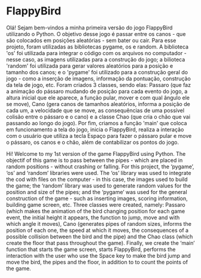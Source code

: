 # FlappyBird

Olá! Sejam bem-vindos a minha primeira versão do jogo FlappyBird utilizando o Python. O objetivo desse jogo é passar entre os canos - que são colocados em posições aleatórias - sem bater ou cair. Para esse projeto, foram utilizadas as bibliotecas pygame, os e random. A biblioteca 'os' foi utilizada para integrar o código com os arquivos no computador - nesse caso, as imagens utilizadas para a construção do jogo; a bilioteca 'random' foi utilizada para gerar valores aleatórios para a posição e tamanho dos canos; e  o 'pygame' foi utilizado para a construção geral do jogo - como a inserção de imagens, informação da pontuação, construção da tela de jogo, etc. Foram criados 3 classes, sendo elas: Passaro (que faz a animação do pássaro mudando de posição para cada evento do jogo, a altura inicial que ele aparece, a função pular, mover e com qual ângulo ele se move), Cano (gera canos de tamanhos aleatórios, informa a posição de cada um, a velocidade que se move, as consequências de uma possível colisão entre o pássaro e o cano) e a classe Chao (que cria o chão que vai passando ao longo do jogo). Por fim, criamos a função 'main' que coloca em funcionamento a tela do jogo, inicia o FlappyBird, realiza a interação com o usuário que utiliza a tecla Espaço para fazer o pássaro pular e move o pássaro, os canos e o chão, além de contabilizar os pontos do jogo.

Hi! Welcome to my 1st version of the game FlappyBird using Python. The objectif of this game is to pass between the pipes - which are placed in random positions - without crashing or falling. For this project, the ‘pygame’, ‘os’ and ‘random’ libraries were used. The ‘os’ library was used to integrate the cod with files on the computer - in this case, the images used to build the game; the ‘random’ library was used to generate random values for the position and size of the pipes; and the ‘pygame’ was used for the general construction of the game - such as inserting images, scoring information, building game screen, etc. Three classes were created, namely: Passaro (which makes the animation of the bird changing position for each game event, the initial height it appears, the function to jump, move and with which angle it moves), Cano (generates pipes of random sizes, informs the position of each one, the speed at which it moves, the consequences of a possible collision between the bird and the pipe) and the Chao class (which create the floor that pass throughout the game). Finally, we create the ‘main’ function that starts the game screen, starts FlappyBird, performs the interaction with the user who use the Space key to make the bird jump and move the bird, the pipes and the floor, in addition to to count the points of the game.

